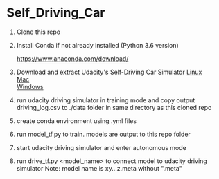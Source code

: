 # Self_Driving_Car

1. Clone this repo
2. Install Conda if not already installed (Python 3.6 version)

   https://www.anaconda.com/download/
3. Download and extract Udacity's Self-Driving Car Simulator
   [Linux](https://d17h27t6h515a5.cloudfront.net/topher/2017/February/58983558_beta-simulator-linux/beta-simulator-linux.zip)  
[Mac](https://d17h27t6h515a5.cloudfront.net/topher/2017/February/58983385_beta-simulator-mac/beta-simulator-mac.zip)  
[Windows](https://d17h27t6h515a5.cloudfront.net/topher/2017/February/58983318_beta-simulator-windows/beta-simulator-windows.zip)  
4. run udacity driving simulator in training mode and copy output driving_log.csv to ./data folder in same directory as this cloned repo
5. create conda environment using .yml files
6. run model_tf.py to train. models are output to this repo folder
7. start udacity driving simulator and enter autonomous mode
8. run drive_tf.py <model_name> to connect model to udacity driving simulator
  Note: model name is xy...z.meta without ".meta"


